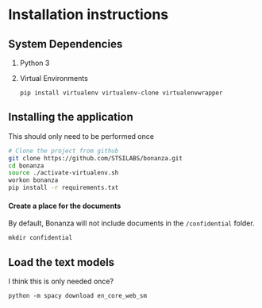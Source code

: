 # Installation instructions

## System Dependencies

1. Python 3
1. Virtual Environments

    ```
    pip install virtualenv virtualenv-clone virtualenvwrapper
    ```

## Installing the application

This should only need to be performed once

```bash
# Clone the project from github
git clone https://github.com/STSILABS/bonanza.git
cd bonanza
source ./activate-virtualenv.sh
workon bonanza
pip install -r requirements.txt
```

#### Create a place for the documents

By default, Bonanza will not include documents in the `/confidential` folder.

```
mkdir confidential
```

## Load the text models

I think this is only needed once?

`python -m spacy download en_core_web_sm`
